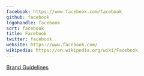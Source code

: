```yaml
---
facebook: https://www.facebook.com/facebook
github: facebook
logohandle: facebook
sort: facebook
title: Facebook
twitter: facebook
website: https://www.facebook.com/
wikipedia: https://en.wikipedia.org/wiki/Facebook
---
```


[Brand Guidelines](https://en.facebookbrand.com/guidelines/brand)